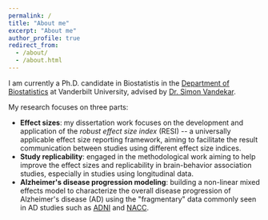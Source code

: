 ```yaml
---
permalink: /
title: "About me"
excerpt: "About me"
author_profile: true
redirect_from: 
  - /about/
  - /about.html
---
```

I am currently a Ph.D. candidate in Biostatistis in the [Department of Biostatistics](https://www.vumc.org/biostatistics/vanderbilt-department-biostatistics) at Vanderbilt University, advised by [Dr. Simon Vandekar](https://simonvandekar.github.io/). 

My research focuses on three parts: 

+ **Effect sizes**: my dissertation work focuses on the development and application of the *robust effect size index* (RESI) -- a universally applicable effect size reporting framework, aiming to facilitate the result communication between studies using different effect size indices. 
+ **Study replicability**: engaged in the methodological work aiming to help improve the effect sizes and replicability in brain-behavior association studies, especially in studies using longitudinal data. 
+ **Alzheimer's disease progression modeling**: building a non-linear mixed effects model to characterize the overall disease progression of Alzheimer's disease (AD) using the "fragmentary" data commonly seen in AD studies such as [ADNI](https://adni.loni.usc.edu/) and [NACC](https://naccdata.org/).

